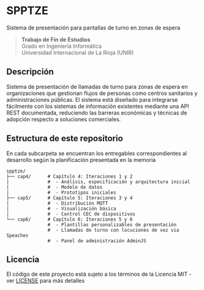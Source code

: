 # SPPTZE
Sistema de presentación para pantallas de turno en zonas de espera

> **Trabajo de Fin de Estudios**  
> Grado en Ingeniería Informática  
> Universidad Internacional de La Rioja (UNIR)  

## Descripción
Sistema de presentación de llamadas de turno para zonas de espera en organizaciones que gestionan flujos de personas como centros sanitarios y administraciones públicas. El sistema está diseñado para integrarse fácilmente con los sistemas de información existentes mediante una API REST documentada, reduciendo las barreras económicas y técnicas de adopción respecto a soluciones comerciales.

## Estructura de este repositorio
En cada subcarpeta se encuentran los entregables correspondientes al desarrollo según la planificación presentada en la memoria
```
spptze/
├── cap4/      # Capítulo 4: Iteraciones 1 y 2
|              #  - Análisis, especificación y arquitectura inicial
|              #  - Modelo de datos
|              #  - Prototipos iniciales
├── cap5/      # Capítulo 5: Iteraciones 3 y 4
|              #  - Distribución MQTT
|              #  - Visualización básica
|              #  - Control CEC de dispositivos
└── cap6/      # Capítulo 6: Iteraciones 5 y 6
               #  - Plantillas personalizables de presentación
               #  - Llamadas de turno con locuciones de voz via Speaches
               #  - Panel de administración AdminJS
```

## Licencia
El código de este proyecto está sujeto a los términos de la Licencia MIT - ver [LICENSE](LICENSE) para más detalles
